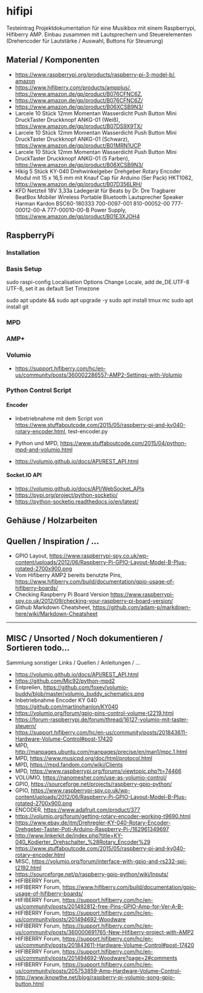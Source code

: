 # hifipi
Testeintrag
Projektdokumentation für eine Musikbox mit einem Raspberrypi, Hifiberry AMP. Einbau zusammen mit Lautsprechern und Steuerelementen (Drehencoder für Lautstärke / Auswahl, Buttons für Steuerung)

## Material / Komponenten
* https://www.raspberrypi.org/products/raspberry-pi-3-model-b/, [amazon](https://www.amazon.de/Raspberry-Pi-Model-ARM-Cortex-A53-Bluetooth/dp/B01CD5VC92)
* https://www.hifiberry.com/products/ampplus/, https://www.amazon.de/gp/product/B076CFNC6Z, 
* https://www.amazon.de/gp/product/B076CFNC6Z/
* https://www.amazon.de/gp/product/B06XCSB9N3/
* Larcele 10 Stück 12mm Momentan Wasserdicht Push Button Mini DruckTaster Druckknopf ANKG-01 (Weiß), https://www.amazon.de/gp/product/B07DS9X9TX/
* Larcele 10 Stück 12mm Momentan Wasserdicht Push Button Mini DruckTaster Druckknopf ANKG-01 (Schwarz), https://www.amazon.de/gp/product/B01MRN1UCP
* Larcele 10 Stück 12mm Momentan Wasserdicht Push Button Mini DruckTaster Druckknopf ANKG-01 (5 Farben), https://www.amazon.de/gp/product/B06XCSB9N3/
* Hikig 5 Stück KY-040 Drehwinkelgeber Drehgeber Rotary Encoder Modul mit 15 x 16,5 mm mit Knauf Cap für Arduino (5er Pack) HKT1062, https://www.amazon.de/gp/product/B07D356LRH/
* KFD Netzteil 18V 3,33a Ladegerät für Beats by Dr. Dre Tragbarer BeatBox Mobiler Wireless Portable Bluetooth Lautsprecher Speaker Harman Kardon BSC60-180333 700-0097-001 810-00052-00 777-00012-00-A 777-00010-00-B Power Supply, https://www.amazon.de/gp/product/B01E3XJOH4


## RaspberryPi 
### Installation
### Basis Setup
sudo raspi-config
 Localisation Options
  Change Locale, add  de_DE.UTF-8 UTF-8, set it as default
 Set Timezone  


sudo apt update && sudo apt upgrade -y
sudo apt install tmux mc 
sudo apt install git   
### MPD

### AMP+

### Volumio
* https://support.hifiberry.com/hc/en-us/community/posts/360002286557-AMP2-Settings-with-Volumio

### Python Control Script
#### Encoder
* Inbetriebnahme mit dem Script von https://www.stuffaboutcode.com/2015/05/raspberry-pi-and-ky040-rotary-encoder.html, test-encoder.py
* Python und MPD, https://www.stuffaboutcode.com/2015/04/python-mpd-and-volumio.html   

* https://volumio.github.io/docs/API/REST_API.html

#### Socket.IO API
* https://volumio.github.io/docs/API/WebSocket_APIs
* https://pypi.org/project/python-socketio/
* https://python-socketio.readthedocs.io/en/latest/


## Gehäuse / Holzarbeiten

## Quellen / Inspiration / ... 
* GPIO Layout, https://www.raspberrypi-spy.co.uk/wp-content/uploads/2012/06/Raspberry-Pi-GPIO-Layout-Model-B-Plus-rotated-2700x900.png
* Vom Hifiberry AMP2 bereits benutzte Pins, https://www.hifiberry.com/build/documentation/gpio-usage-of-hifiberry-boards/
* Checking Raspberry Pi Board Version https://www.raspberrypi-spy.co.uk/2012/09/checking-your-raspberry-pi-board-version/
* Github Markdown Cheatsheet, https://github.com/adam-p/markdown-here/wiki/Markdown-Cheatsheet


---
## MISC / Unsorted / Noch dokumentieren / Sortieren todo...
Sammlung sonstiger Links / Quellen / Anleitungen / ...
* https://volumio.github.io/docs/API/REST_API.html
* https://github.com/Mic92/python-mpd2
* Entprellen, https://github.com/foxey/volumio-buddy/blob/master/volumio_buddy_schematics.png
* Inbetriebnahme Encoder KY 040 https://github.com/martinohanlon/KY040
* https://volumio.org/forum/gpio-pins-control-volume-t2219.html
* https://forum-raspberrypi.de/forum/thread/16127-volumio-mit-taster-steuern/
* https://support.hifiberry.com/hc/en-us/community/posts/201843611-Hardware-Volume-Control#post-17420
* MPD, http://manpages.ubuntu.com/manpages/precise/en/man1/mpc.1.html
* MPD, https://www.musicpd.org/doc/html/protocol.html
* MPD, https://mpd.fandom.com/wiki/Clients
* MPD, https://www.raspberrypi.org/forums/viewtopic.php?t=74466
* VOLUMIO, https://nanomesher.com/use-as-volumio-control/
* GPIO, https://sourceforge.net/projects/raspberry-gpio-python/
* GPIO, https://www.raspberrypi-spy.co.uk/wp-content/uploads/2012/06/Raspberry-Pi-GPIO-Layout-Model-B-Plus-rotated-2700x900.png
* ENCODER, https://www.adafruit.com/product/377
* https://volumio.org/forum/getting-rotary-encoder-working-t9690.html
* https://www.ebay.de/itm/Drehregler-KY-040-Rotary-Encoder-Drehgeber-Taster-Poti-Arduino-Raspberry-Pi-/162961349697
* http://www.linkerkit.de/index.php?title=KY-040_Kodierter_Drehschalter_%28Rotary_Encoder%29
* https://www.stuffaboutcode.com/2015/05/raspberry-pi-and-ky040-rotary-encoder.html
* MISC, https://volumio.org/forum/interface-with-gpio-and-rs232-spi-t2192.html
* https://sourceforge.net/p/raspberry-gpio-python/wiki/Inputs/
* HIFIBERRY Forum, 
* HIFIBERRY Forum, https://www.hifiberry.com/build/documentation/gpio-usage-of-hifiberry-boards/
* HIFIBERRY Forum, https://support.hifiberry.com/hc/en-us/community/posts/201492812-free-Pins-GPIO-Amp-for-Ver-A-B-
* HIFIBERRY Forum, https://support.hifiberry.com/hc/en-us/community/posts/201494692-Woodware
* HIFIBERRY Forum, https://support.hifiberry.com/hc/en-us/community/posts/360000691765-New-Hifiberry-project-with-AMP2
* HIFIBERRY Forum, https://support.hifiberry.com/hc/en-us/community/posts/201843611-Hardware-Volume-Control#post-17420
* HIFIBERRY Forum, https://support.hifiberry.com/hc/en-us/community/posts/201494692-Woodware?page=2#comments
* HIFIBERRY Forum, https://support.hifiberry.com/hc/en-us/community/posts/205753859-Amp-Hardware-Volume-Control-
* http://www.iknowthe.net/blog/raspberry-pi-volumio-song-gpio-button.html
